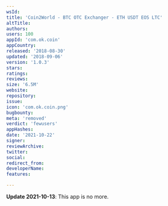 ```yaml
---
wsId: 
title: 'Coin2World - BTC OTC Exchanger - ETH USDT EOS LTC'
altTitle: 
authors: 
users: 100
appId: 'com.ok.coin'
appCountry: 
released: '2018-08-30'
updated: '2018-09-06'
version: '1.0.3'
stars: 
ratings: 
reviews: 
size: '6.5M'
website: 
repository: 
issue: 
icon: 'com.ok.coin.png'
bugbounty: 
meta: 'removed'
verdict: 'fewusers'
appHashes: 
date: '2021-10-22'
signer: 
reviewArchive: 
twitter: 
social: 
redirect_from: 
developerName: 
features: 

---
```


**Update 2021-10-13**: This app is no more.

